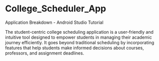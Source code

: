 # College_Scheduler_App

Application Breakdown - Android Studio Tutorial

The student-centric college scheduling application is a user-friendly and intuitive tool designed to empower students in managing their academic journey efficiently. 
It goes beyond traditional scheduling by incorporating features that help students make informed decisions about courses, professors, and assignment deadlines.
